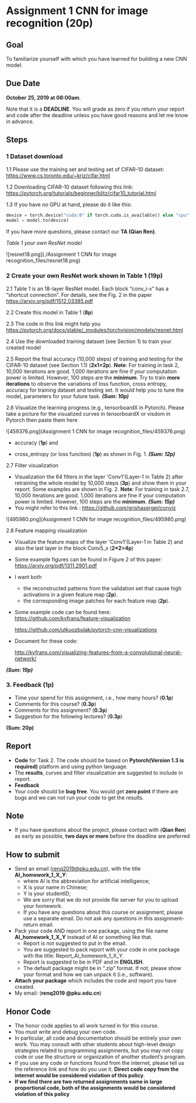 # Assignment 1 CNN for image recognition (20p)

## Goal

To familiarize yourself with which you have learned for building a new CNN model. 

## Due Date

**October** **25, 2019 at 08:00am**. 

Note that it is a **DEADLINE**. You will grade as zero if you return your report and code after the deadline unless you have good reasons and let me know in advance. 

## Steps

### 1 Dataset download

1.1 Please use the training set and testing set of CIFAR-10 dataset: https://www.cs.toronto.edu/~kriz/cifar.html


1.2 Downloading CIFAR-10 dataset following this link: https://pytorch.org/tutorials/beginner/blitz/cifar10_tutorial.html


1.3 If you have no GPU at hand, please do it like this:

```python
device = torch.device("cuda:0" if torch.cuda.is_available() else "cpu")
model = model.to(device)
```

If you have more questions, please contact our **TA (Qian Ren)**.

*Table 1 your own ResNet model*

![resnet18.png](./Assignment 1 CNN for image recognition_files/resnet18.png)

### 2 Create your own ResNet work shown in Table 1 (19p)

2.1 Table 1 is an 18-layer ResNet model. Each block “conv_i-x” has a “shortcut connection”. For details, see the Fig. 2 in the paper https://arxiv.org/pdf/1512.03385.pdf

2.2 Create this model in Table 1 (**8p**) 

2.3 The code in this link might help you https://pytorch.org/docs/stable/_modules/torchvision/models/resnet.html

2.4 Use the downloaded training dataset (see Section 1) to train your created model

2.5 Report the final accuracy (10,000 steps) of training and testing for the CIFAR-10 dataset (see Section 1.1) (**2x1=2p**). 
    **Note**: For training in task 2, 10,000 iterations are good. 1,000 iterations are fine if your computation power is limited. However, 100 steps are the **minimum**. Try to train **more iterations** to observe the variations of loss function, cross entropy, accuracy for training dataset and testing set. It would help you to tune the model, parameters for your future task.
***(Sum: 10p)***

2.6 Visualize the learning progress (e.g., tensorboardX in Pytorch). Please take a picture for the visualized curves in tensorboardX or visdom in Pytorch then paste them here

![459376.png](Assignment 1 CNN for image recognition_files/459376.png)


- accuracy (**1p**) and 

- cross_entropy (or loss function) (**1p**) as shown in Fig. 1. 
 ***(Sum: 12p)***

2.7 Filter visualization 

- Visualization the 64 filters in the layer 'Conv1'(Layer-1 in Table 2) after retraining the whole model by 10,000 steps (**3p**) and show them in your report. Some examples are shown in Fig. 2.
**Note**: For training in task 2.7, 10,000 iterations are good. 1,000 iterations are fine if your computation power is limited. However, 100 steps are the **minimum**.
 ***(Sum: 15p)***
- You might refer to this link : https://github.com/grishasergei/conviz

![495980.png](Assignment 1 CNN for image recognition_files/495980.png)

2.8 Feature mapping visualization 

- Visualize the feature maps of the layer 'Conv1'(Layer-1 in Table 2) and also the last layer in the block Conv5_x (**2*2=4p**)

- Some example figures can be found in Figure 2 of this paper: https://arxiv.org/pdf/1311.2901.pdf

- I want both 
  - the reconstructed patterns from the validation set that cause high activations in a given feature map (**2p**). 
  - the corresponding image patches for each feature map (**2p**).

- Some example code can be found here: https://github.com/kvfrans/feature-visualization

    https://github.com/utkuozbulak/pytorch-cnn-visualizations

- Document for these code:

    http://kvfrans.com/visualizing-features-from-a-convolutional-neural-network/

***(Sum: 19p)***

### 3. Feedback (1p)
* Time your spend for this assignment, i.e., how many hours? (**0.1p**)
* Comments for this course? (**0.3p**)
* Comments for this assignment? (**0.3p**)
* Suggestion for the following lectures? (**0.3p**)


**(Sum:  20p)**


## Report
* **Code** for Task 2. The code should be based on **Pytorch(Version 1.3 is required)** platform and using python language.
* The **results**, curves and filter visualization are suggested to include in report.
* **Feedback**
* Your code should be **bug free**. You would get **zero point** if there are bugs and we can not run your code to get the results.
## Note
* If you have questions about the project, please contact with (**Qian Ren**) as early as possible, **two days or more** before the deadline are preferred
## How to submit 
* Send an email (renq2019@pku.edu.cn), with the title **AI_homework_1_X_Y**:
    * where AI is the abbreviation for artificial intelligence;
    * X is your name in Chinese; 
    * Y is your studentID;
    * We are sorry that we do not provide file server for you to upload your homework.
    * If you have any questions about this course or assignment, please use a separate email. Do not ask any questions in this assignment-return email.
* Pack your code AND report in one package, using the file name **AI_homework_1_X_Y** instead of AI or something like that. 
    * Report is not suggested to put in the email.
    * You are suggested to pack report with your code in one package with the title: Report_AI_homework_1_X_Y.
    * Report is suggested to be in PDF and in **ENGLISH**.
    * The default package might be in “.zip” format. If not, please show your format and how we can unpack it (i.e., software).   
* **Attach your package** which includes the code and report you have created. 
* My email: (**renq2019 @pku.edu.cn**)
## Honor Code
* The honor code applies to all work turned in for this course. 
* You must write and debug your own code. 
* In particular, all code and documentation should be entirely your own work. You may consult with other students about high-level design strategies related to programming assignments, but you may not copy code or use the structure or organization of another student’s program.
* If you use any code or functions found from the internet, please tell us the reference link and how do you use it. **Direct code copy from the internet would be considered violation of this policy**.
* **If we find there are two returned assignments same in large proportional code, both of the assignments would be considered violation of this policy**
